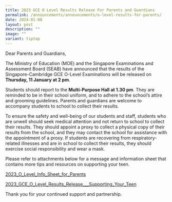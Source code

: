 ```yaml
---
title: 2023 GCE O Level Results Release For Parents and Guardians
permalink: /announcements/announcements/o-level-results-for-parents/
date: 2024-01-08
layout: post
description: ""
image: ""
variant: tiptap
---
```

<p>Dear Parents and Guardians,</p><p>The Ministry of Education (MOE) and the Singapore Examinations and Assessment Board (SEAB) have announced that the results of the Singapore-Cambridge GCE O-Level Examinations will be released on <strong>Thursday, 11 January at 2 pm</strong>.</p><p>Students should report to the <strong>Multi-Purpose Hall at 1.30 pm</strong>. They are reminded to be in their school uniform, and to adhere to the school’s attire and grooming guidelines. Parents and guardians are welcome to accompany students to school to collect their results.</p><p>To ensure the safety and well-being of our students and staff, students who are unwell should seek medical attention and not return to school to collect their results. They should appoint a proxy to collect a physical copy of their results from the school, and they may contact the school for assistance with the appointment of a proxy. If students are recovering from respiratory-related illnesses and are in school to collect their results, they should exercise social responsibility and wear a mask.</p><p>Please refer to attachments below for a message and information sheet that contains more tips and resources on supporting your teen.</p><p><a href="/files/O Level/2023_O_Level_Info_Sheet_for_Parents.pdf" rel="noopener noreferrer nofollow" target="_blank">2023_O_Level_Info_Sheet_for_Parents</a></p><p><a href="/files/O Level/2023_GCE_O_Level_Results_Release___Supporting_Your_Teen.pdf" rel="noopener noreferrer nofollow" target="_blank">2023_GCE_O_Level_Results_Release___Supporting_Your_Teen</a></p><p>Thank you for your continued support and partnership.&nbsp;</p><p></p><p></p>